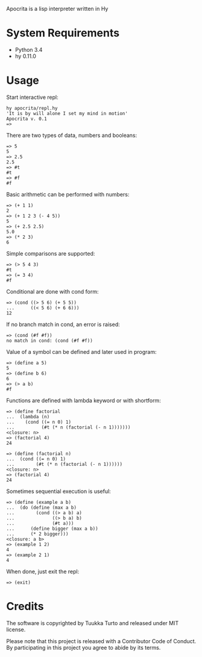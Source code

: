 Apocrita is a lisp interpreter written in Hy

System Requirements
===================
- Python 3.4
- hy 0.11.0

Usage
=====

Start interactive repl:

```
hy apocrita/repl.hy
'It is by will alone I set my mind in motion'
Apocrita v. 0.1
=> 
```

There are two types of data, numbers and booleans:

```
=> 5
5
=> 2.5
2.5
=> #t
#t
=> #f
#f
```

Basic arithmetic can be performed with numbers:

```
=> (+ 1 1)
2
=> (+ 1 2 3 (- 4 5))
5
=> (+ 2.5 2.5)
5.0
=> (* 2 3)
6
```

Simple comparisons are supported:

```
=> (> 5 4 3)
#t
=> (= 3 4)
#f
```

Conditional are done with cond form:

```
=> (cond ((> 5 6) (+ 5 5))
...      ((< 5 6) (+ 6 6)))
12
```

If no branch match in cond, an error is raised:

```
=> (cond (#f #f))
no match in cond: (cond (#f #f))
```

Value of a symbol can be defined and later used in program:

```
=> (define a 5)
5
=> (define b 6)
6
=> (> a b)
#f
```

Functions are defined with lambda keyword or with shortform:

```
=> (define factorial
...  (lambda (n)
...    (cond ((= n 0) 1)
...          (#t (* n (factorial (- n 1)))))))
<closure: n>
=> (factorial 4)
24

=> (define (factorial n)
...  (cond ((= n 0) 1)
...        (#t (* n (factorial (- n 1))))))
<closure: n>
=> (factorial 4)
24
```

Sometimes sequential execution is useful:

```
=> (define (example a b)
...  (do (define (max a b)
...        (cond ((> a b) a)
...              ((> b a) b)
...              (#t a)))
...      (define bigger (max a b))
...      (* 2 bigger)))
<closure: a b>
=> (example 1 2)
4
=> (example 2 1)
4
```

When done, just exit the repl:

```
=> (exit)
```

Credits
=======
The software is copyrighted by Tuukka Turto and released under MIT license.

Please note that this project is released with a Contributor Code of Conduct. By participating in this project you agree to abide by its terms.
